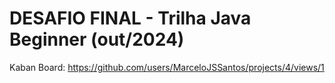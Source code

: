 <h1>DESAFIO FINAL - Trilha Java Beginner (out/2024)</h1> 

Kaban Board: <https://github.com/users/MarceloJSSantos/projects/4/views/1>